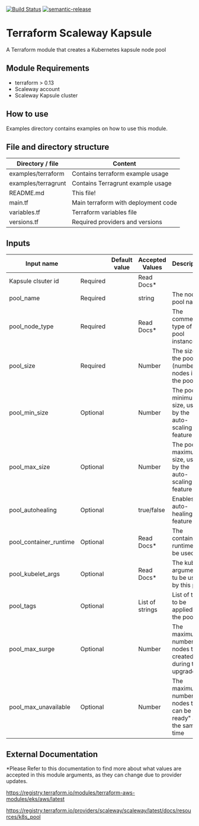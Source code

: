 [![Build Status](https://travis-ci.com/4s3ti/kapsule-pool.svg?branch=master)](https://travis-ci.com/4s3ti/kapsule-pool)
[![semantic-release](https://img.shields.io/badge/%20%20%F0%9F%93%A6%F0%9F%9A%80-semantic--release-e10079.svg)](https://github.com/semantic-release/semantic-release)

# Terraform Scaleway Kapsule

A Terraform module that creates a Kubernetes kapsule node pool

## Module Requirements

* terraform > 0.13
* Scaleway account
* Scaleway Kapsule cluster


## How to use

Examples directory contains examples on how to use this module.  

## File and directory structure

|     Directory / file      |         Content                             |
----------------------------|---------------------------------------------|
| examples/terraform        | Contains terraform example usage            |
| examples/terragrunt       | Contains Terragrunt example usage           |
| README.md                 | This file!                                  |
| main.tf                   | Main terraform with deployment code         |
| variables.tf              | Terraform variables file                    |
| versions.tf               | Required providers and versions             |


## Inputs

| Input name                         |          | Default value | Accepted Values | Description                                                         |
|------------------------------------|----------|---------------|-----------------|---------------------------------------------------------------------|
| Kapsule clsuter id                 | Required |               | Read Docs*      |                                                                     |
| pool_name                          | Required |               | string          | The node pool name                                                  |
| pool_node_type                     | Required |               | Read Docs*      | The commercial type of the pool instances                           |
| pool_size                          | Required |               | Number          | The size of the pool (number of nodes in the pool)                  |
| pool_min_size                      | Optional |               | Number          | The pool minimum size, used by the auto-scaling feature             |
| pool_max_size                      | Optional |               | Number          | The pool maximum size, used by the auto-scaling feature             |
| pool_autohealing                   | Optional |               | true/false      | Enables the auto-healing feature                                    |
| pool_container_runtime             | Optional |               | Read Docs*      | The container runtime to be used                                    |
| pool_kubelet_args                  | Optional |               | Read Docs*      | The kubelet arguments tu be used by this pool                       |
| pool_tags                          | Optional |               | List of strings | List of tags to be applied to the pool                              |
| pool_max_surge                     | Optional |               | Number          | The maximum number of nodes to be created during the upgrade        |
| pool_max_unavailable               | Optional |               | Number          | The maximum number of nodes that can be "not ready" at the same time|


## External Documentation

*Please Refer to this documentation to find more about what values are accepted in this module arguments, as they can change due to provider updates.

https://registry.terraform.io/modules/terraform-aws-modules/eks/aws/latest

https://registry.terraform.io/providers/scaleway/scaleway/latest/docs/resources/k8s_pool
